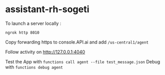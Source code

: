 # assistant-rh-sogeti


To launch a server locally :

`ngrok http 8010`

Copy forwarding https to console.API.ai
and add `/us-central1/agent`

Follow activity on http://127.0.0.1:4040

Test the App with `functions call agent --file test_message.json`
Debug with `functions debug agent`

